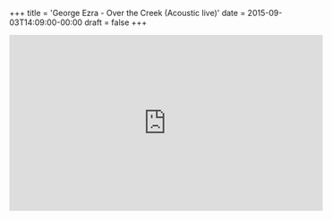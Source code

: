 +++
title = 'George Ezra - Over the Creek (Acoustic live)'
date = 2015-09-03T14:09:00-00:00
draft = false
+++

<iframe width="560" height="315" src="https://www.youtube.com/embed/CLZpRBcMSyU?si=GmLIDVloXkVHEvdS" title="YouTube video player" frameborder="0" allow="accelerometer; autoplay; clipboard-write; encrypted-media; gyroscope; picture-in-picture; web-share" referrerpolicy="strict-origin-when-cross-origin" allowfullscreen></iframe>
